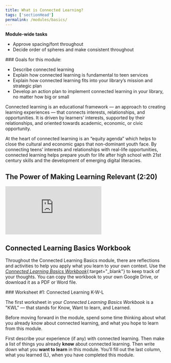 ```yaml
---
title: What is Connected Learning? 
tags: ['sectionHead']
permalink: /modules/basics/
---
```


<div class="tasks">
	<b>Module-wide tasks</b>
<ul>
	<li>Approve spacing/font throughout</li>
	<li>Decide order of spheres and make consistent throughout</li>
</ul>

</div>

<div class="callout objectives" markdown="1"> 
### Goals for this module: 

* Describe connected learning 
* Explain how connected learning is fundamental to teen services
* Explain how connected learning fits into your library’s mission and strategic plan
* Develop an action plan to implement connected learning in your library, no matter how big or small
</div>

Connected learning is an educational framework — an approach to creating learning experiences — that connects interests, relationships, and opportunities. It is driven by learners’ interests, supported by their relationships, and oriented towards academic, economic, or civic opportunity.

At the heart of connected learning is an “equity agenda” which helps to  close the cultural and economic gaps that non-dominant youth face. By connecting teens’ interests and relationships with real-life opportunities, connected learning helps prepare youth for life after high school with 21st century skills and the development of emerging digital literacies.
 

## The Power of Making Learning Relevant (2:20)

<iframe src="https://www.youtube.com/embed/TH6gH6lMDD8" frameborder="0" allow="autoplay; encrypted-media" allowfullscreen></iframe>


## Connected Learning Basics Workbook

Throughout the Connected Learning Basics module, there are reflections and activities to help you apply what you learn to your own context. Use the [_Connected Learning Basics Workbook_](https://docs.google.com/document/d/1X5MxpToji6SQEN3-6uzvvkfjpQFvUhTbZB1cPTM6FwA/edit?usp=sharing){:target="_blank"} to keep track of your thoughts. You can copy the workbook to your own Google Drive, or download it as a PDF or Word file. 

<div class="callout activity" markdown="1">
### Worksheet #1: Connected Learning K-W-L

The first worksheet in your _Connected Learning Basics Workbook_ is a "KWL" — that stands for Know, Want to learn, and Learned. 

Before moving forward in the module, spend some time thinking about what you already know about connected learning, and what you hope to learn from this module. 

First describe your experience (if any) with connected learning. Then make a list of things you already **know** about connected learning. Then write down what you **want to learn** in this module. You’ll fill out the last column, what you learned (L), when you have completed this module.
</div>